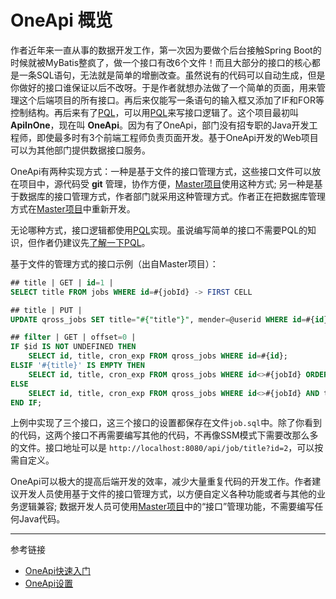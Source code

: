 # OneApi 概览
作者近年来一直从事的数据开发工作，第一次因为要做个后台接触Spring Boot的时候就被MyBatis整疯了，做一个接口有改6个文件！而且大部分的接口的核心都是一条SQL语句，无法就是简单的增删改查。虽然说有的代码可以自动生成，但是你做好的接口谁保证以后不改呀。于是作者就想办法做了一个简单的页面，用来管理这个后端项目的所有接口。再后来仅能写一条语句的输入框又添加了IF和FOR等控制结构。再后来有了[PQL](/pql/overview.md)，可以用[PQL](/pql/overview.md)来写接口逻辑了。这个项目最初叫 **ApiInOne**，现在叫 **OneApi**。因为有了OneApi，部门没有招专职的Java开发工程师，即使最多时有3个前端工程师负责页面开发。基于OneApi开发的Web项目可以为其他部门提供数据接口服务。

OneApi有两种实现方式：一种是基于文件的接口管理方式，这些接口文件可以放在项目中，源代码受 **git** 管理，协作方便，[Master项目](/master/overview.md)使用这种方式; 另一种是基于数据库的接口管理方式，作者部门就采用这种管理方式。作者正在把数据库管理方式在[Master项目](/master/overview.md)中重新开发。

无论哪种方式，接口逻辑都使用[PQL](/pql/overview.md)实现。虽说编写简单的接口不需要PQL的知识，但作者仍建议先[了解一下PQL](/pql/overview.md)。

基于文件的管理方式的接口示例（出自Master项目）：
```sql
## title | GET | id=1 |
SELECT title FROM jobs WHERE id=#{jobId} -> FIRST CELL

## title | PUT |
UPDATE qross_jobs SET title="#{"title"}", mender=@userid WHERE id=#{id}

## filter | GET | offset=0 |
IF $id IS NOT UNDEFINED THEN
    SELECT id, title, cron_exp FROM qross_jobs WHERE id=#{id};
ELSIF '#{title}' IS EMPTY THEN
    SELECT id, title, cron_exp FROM qross_jobs WHERE id<>#{jobId} ORDER BY id ASC LIMIT #{offset}, 15;
ELSE
    SELECT id, title, cron_exp FROM qross_jobs WHERE id<>#{jobId} AND title LIKE '%#{title}%' ORDER BY id ASC LIMIT #{offset}, 15;
END IF;
```

上例中实现了三个接口，这三个接口的设置都保存在文件`job.sql`中。除了你看到的代码，这两个接口不再需要编写其他的代码，不再像SSM模式下需要改那么多的文件。接口地址可以是 `http://localhost:8080/api/job/title?id=2`，可以按需自定义。

OneApi可以极大的提高后端开发的效率，减少大量重复代码的开发工作。作者建议开发人员使用基于文件的接口管理方式，以方便自定义各种功能或者与其他的业务逻辑兼容; 数据开发人员可使用[Master项目](/master/overview.md)中的“接口”管理功能，不需要编写任何Java代码。

---
参考链接
* [OneApi快速入门](/oneapi/quick.md)
* [OneApi设置](/oneapi/setup.md)